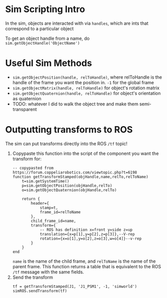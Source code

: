 # Sim Scripting Intro

In the sim, objects are interacted with via `handles`, which are ints that correspond to a particular object 

To get an object handle from a name, do `sim.getObjectHandle('ObjectName')` 

# Useful Sim Methods
- `sim.getObjectPosition(handle, relToHandle)`, where relToHandle is the handle of the frame you want the position in. `-1` for the global frame 
- `sim.getObjectMatrix(handle, relToHandle)` for object's rotation matrix
- `sim.getObjectQuaternion(handle, relToHandle)` for object's orientation as quaternion
- TODO: whatever I did to walk the object tree and make them semi-transparent

# Outputting transforms to ROS
The sim can put transforms directly into the ROS `/tf` topic! 

1. Copypaste this function into the script of the component you want the transform for:
    ```
    -- copypasted from https://forum.coppeliarobotics.com/viewtopic.php?t=6198
    function getTransformStamped(objHandle,name,relTo,relToName)
        t=sim.getSystemTime()
        p=sim.getObjectPosition(objHandle,relTo)
        o=sim.getObjectQuaternion(objHandle,relTo)

        return {
            header={
                stamp=t,
                frame_id=relToName
            },
            child_frame_id=name,
            transform={
                -- ROS has definition x=front y=side z=up
                translation={x=p[1],y=p[2],z=p[3]},--V-rep
                rotation={x=o[1],y=o[2],z=o[3],w=o[4]}--v-rep
            }
        }
    end
    ```
    `name` is the name of the child frame, and `relToName` is the name of the parent frame. This function returns a table that is equivalent to the ROS `/tf` message with the same fields. 
2. Send the transform
    ```
    tf = getTransformStamped(J1, 'J1_PSM1', -1, 'simworld')
    simROS.sendTransform(tf)
    ```